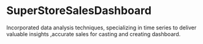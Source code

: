 # SuperStoreSalesDashboard
Incorporated data analysis techniques, specializing in time series to deliver valuable insights ,accurate sales for casting and creating dashboard.
